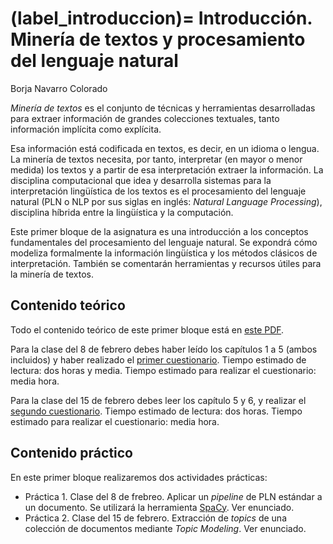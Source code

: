 
(label_introduccion)=
Introducción. Minería de textos y procesamiento del lenguaje natural
====================================================================

Borja Navarro Colorado

*Minería de textos* es el conjunto de técnicas y herramientas desarrolladas para extraer información de grandes colecciones textuales, tanto información implícita como explícita.

Esa información está codificada en textos, es decir, en un idioma o lengua. La minería de textos necesita, por tanto, interpretar (en mayor o menor medida) los textos y a partir de esa interpretación extraer la información. La disciplina computacional que idea y desarrolla sistemas para la interpretación lingüística de los textos es el procesamiento del lenguaje natural (PLN o NLP por sus siglas en inglés: *Natural Language Processing*), disciplina híbrida entre la lingüística y la computación.

Este primer bloque de la asignatura es una introducción a los conceptos fundamentales del procesamiento del lenguaje natural. Se expondrá cómo modeliza formalmente la información lingüística y los métodos clásicos de interpretación. También se comentarán herramientas y recursos útiles para la minería de textos.

## Contenido teórico

Todo el contenido teórico de este primer bloque está en [este PDF](https://dlsi.ua.es/~borja/MinText2324_bloque1TecnicasPLN.pdf).

Para la clase del 8 de febrero debes haber leído los capítulos 1 a 5 (ambos incluidos) y haber realizado el [primer cuestionario](https://docs.google.com/forms/d/e/1FAIpQLSexxwLGsoJI5ryBce37ftvs1MPKzHahLSf3hkGHSR2i1wrEOA/viewform?usp=sf_link). Tiempo estimado de lectura: dos horas y media. Tiempo estimado para realizar el cuestionario: media hora.

Para la clase del 15 de febrero debes leer los capítulo 5 y 6, y realizar el [segundo cuestionario](url). Tiempo estimado de lectura: dos horas. Tiempo estimado para realizar el cuestionario: media hora.

## Contenido práctico

En este primer bloque realizaremos dos actividades prácticas:

- Práctica 1. Clase del 8 de frebreo. Aplicar un *pipeline* de PLN estándar a un documento. Se utilizará la herramienta [SpaCy](https://spacy.io/). Ver enunciado.
- Práctica 2. Clase del 15 de febrero. Extracción de *topics* de una colección de documentos mediante *Topic Modeling*. Ver enunciado.






